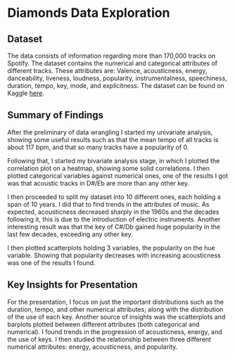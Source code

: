 # Diamonds Data Exploration

## Dataset

The data consists of information regarding more than 170,000 tracks on Spotify. The dataset contains the numerical and categorical
attributes of different tracks. These attributes are: Valence, acousticness, energy, danceability, liveness, loudness, popularity, instrumentalness, speechiness, duration, tempo, key, mode, and explicitness.
The dataset can be found on Kaggle [here](https://www.kaggle.com/yamaerenay/spotify-dataset-19212020-160k-tracks).


## Summary of Findings

After the preliminary of data wrangling I started my univariate analysis, showing some useful results such as that the mean tempo of all tracks is about 117 bpm, and that so many tracks have a popularity of 0.

Following that, I started my bivariate analysis stage, in which I plotted the correlation plot on a heatmap, showing some solid correlations. I then plotted categorical variables against numerical ones, one of the results I got was that acoustic tracks in D#/Eb are more than any other key.

I then proceeded to split my dataset into 10 different ones, each holding a span of 10 years. I did that to find trends in the attributes of music. As expected, acousticness decreased sharply in the 1960s and the decades following it, this is due to the introduction of electric instruments. Another interesting result was that the key of C#/Db gained huge popularity in the last few decades, exceeding any other key.

I then plotted scatterplots holding 3 variables, the popularity on the hue variable. Showing that popularity decreases with increasing acousticness was one of the results I found.


## Key Insights for Presentation

For the presentation, I focus on just the important distributions such as the duration, tempo, and other numerical attributes;
along with the distribution of the use of each key. Another source of insights was the scatterplots and barplots
plotted between different attributes (both categorical and numerical). I found trends in the progression of
acousticness, energy, and the use of keys. I then studied the relationship between three different numerical attributes:
energy, acousticness, and popularity.

